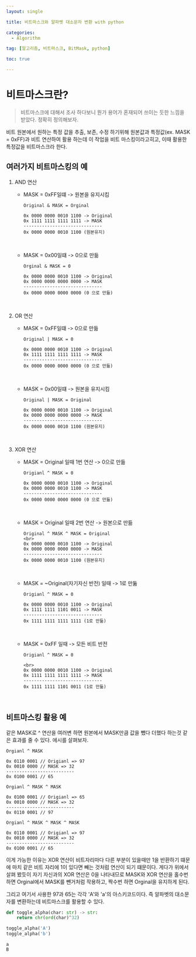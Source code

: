```yaml
---
layout: single

title: 비트마스크와 알파벳 대소문자 변환 with python

categories:
  - Algorithm

tag: [알고리즘, 비트마스크, BitMask, python]

toc: true

---
```


# 비트마스크란?   

>비트마스크에 대해서 조사 하다보니 뭔가 용어가 혼재되어 쓰이는 듯한 느낌을 받았다. 정확히 정의해보자.   

비트 원본에서 원하는 특정 값을 추출, 보존, 수정 하기위해 원본값과 특정값(ex. MASK = 0xFF)과 비트 연산하여 활용 하는데 이 작업을 비트 마스킹이라고히고, 이때 활용한 특정값을 비트마스크라 한다.  

## 여러가지 비트마스킹의 예
1. AND 연산  
    + MASK = 0xFF일떄 -> 원본을 유지시킴   

        ```
        Original & MASK = Orginal  

        0x 0000 0000 0010 1100 -> Original
        0x 1111 1111 1111 1111 -> MASK
        ------------------------------
        0x 0000 0000 0010 1100 (원본유지)   
        ```
        <br>
   + MASK = 0x00일떄 -> 0으로 만듦    
       ```   
       Orginal & MASK = 0
       
       0x 0000 0000 0010 1100 -> Original
       0x 0000 0000 0000 0000 -> MASK
       ------------------------------
       0x 0000 0000 0000 0000 (0 으로 만듦)
       ```
       <br>

2. OR 연산  
    + MASK = 0xFF일떄 -> 0으로 만듦     
        ```
        Original | MASK = 0   

        0x 0000 0000 0010 1100 -> Original
        0x 1111 1111 1111 1111 -> MASK
        ------------------------------
        0x 0000 0000 0000 0000 (0 으로 만듦)
        ```
        <br>   

   + MASK = 0x00일떄 -> 원본을 유지시킴    
        ```
       Original | MASK = Original
       
       0x 0000 0000 0010 1100 -> Original
       0x 0000 0000 0000 0000 -> MASK
       ------------------------------
       0x 0000 0000 0010 1100 (원본유지)  
       ```
       <br>

3. XOR 연산   
   + MASK = Original 일때 1번 연산 -> 0으로 만듦     
        ```
       Origianl ^ MASK = 0    
       
       0x 0000 0000 0010 1100 -> Original
       0x 0000 0000 0010 1100 -> MASK
       ------------------------------
       0x 0000 0000 0000 0000 (0 으로 만듦)
       ```

       <br>
   + MASK = Original 일때 2번 연산 -> 원본으로 만듦   
        ```
       Original ^ MASK ^ MASK = Original   
       <br>
       0x 0000 0000 0010 1100 -> Original
       0x 0000 0000 0000 0000 -> MASK
       ------------------------------
       0x 0000 0000 0010 1100 (원본유지)
       ```
       <br>

   + MASK = ~Original(자기자신 반전) 일때 -> 1로 만둚     
        ```
       Origianl ^ MASK = 0    

       0x 0000 0000 0010 1100 -> Original
       0x 1111 1111 1101 0011 -> MASK
       ------------------------------
       0x 1111 1111 1111 1111 (1로 만듦)
       ```

       <br>

   + MASK = 0xFF 일때 -> 모든 비트 반전   
        ```
       Origianl ^ MASK = 0    

       <br>
       0x 0000 0000 0010 1100 -> Original
       0x 1111 1111 1111 1111 -> MASK
       ------------------------------
       0x 1111 1111 1101 0011 (1로 만듦)
        ```
       <br>






## 비트마스킹 활용 예
같은 MASK로 ^ 연산을 여러변 하면 원본에서 MASK만큼 값을 뺐다 더했다 하는것 같은 효과를 줄 수 있다. 에시를 살펴보자.   
``` 
Orgianl ^ MASK

0x 0110 0001 // Origianl => 97
0x 0010 0000 // MASK => 32
--------------------------
0x 0100 0001 // 65
```
``` 
Orgianl ^ MASK ^ MASK

0x 0100 0001 // Origianl => 65
0x 0010 0000 // MASK => 32
--------------------------
0x 0110 0001 // 97
```
``` 
Orgianl ^ MASK ^ MASK ^ MASK

0x 0110 0001 // Origianl => 97
0x 0010 0000 // MASK => 32
--------------------------
0x 0100 0001 // 65
```

이게 가능한 이유는 XOR 연산이 비트자리마다 다른 부분이 있을때만 1을 반환하기 떄문에 마치 같은 비트 자리에 1이 있다면 빼는 것처럼 연산이 되기 떄문이다. 게다가 위에서 살펴 봤듯이 자기 자신과의 XOR 연산은 0을 나타내므로 MASK와 XOR 연산을 홀수번 하면 Orginal에서 MASK를 뺀거처럼 작용하고, 짝수번 하면 Orginal을 유지하게 된다.  
  
그리고 여기서 사용한 97과 65는 각각 'A'와 'a'의 아스키코드이다. 즉 알파벳의 대소문자를 변환하는데 비트마스크를 활용할 수 있다.

```python
def toggle_alpha(char: str) -> str:
    return chr(ord(char)^32)

toggle_alpha('A')
toggle_alpha('b')
```

```
a
B
```